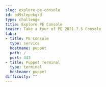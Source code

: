 ```yaml
---
slug: explore-pe-console
id: pd9slepekgxd
type: challenge
title: Explore PE Console
teaser: Take a tour of PE 2021.7.5 Console
tabs:
- title: PE Console
  type: service
  hostname: puppet
  path: /
  port: 443
- title: Puppet Terminal
  type: terminal
  hostname: puppet
difficulty: ""
---
```

